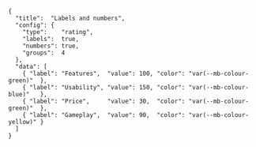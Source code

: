 ```charty
{
  "title":  "Labels and numbers",
  "config": {
    "type":    "rating",
    "labels":  true,
    "numbers": true,
	"groups":  4
  },
  "data": [
    { "label": "Features",  "value": 100, "color": "var(--mb-colour-green)"  },
    { "label": "Usability", "value": 150, "color": "var(--mb-colour-blue)"   },
    { "label": "Price",     "value": 30,  "color": "var(--mb-colour-green)"  },
    { "label": "Gameplay",  "value": 90,  "color": "var(--mb-colour-yellow)" }
  ]
}
```



<style>
aside.rating .rating-row {
	display: flex;

	font-size: 16px;
	font-weight: bold;
	color: #FFF;
	text-align: center;
	line-height: 3em;
	overflow: hidden;
}

aside.rating .rating-row:first-child {
	border-radius: 5px 5px 0 0;
}

aside.rating .rating-row:last-child {
	border-radius: 0 0 5px 5px;
}

aside.rating .rating-row > div {
	margin: 1px 1px 0 0;
	width: 100%;
}

aside.rating .rating-label {
	max-width: 8em;
	background: var(--mb-colour-blue);
}

aside.rating .rating-value {
	max-width: 4em;
	background: var(--mb-colour-gray);
}
aside.rating .rating-bar-container {
	width: 100%;
	background: var(--mb-colour-light);
}
aside.rating .rating-bar-color {
	width: 0%;
	background: var(--mb-colour-green);
}
</style>
